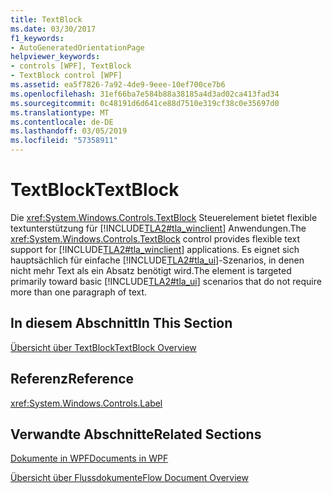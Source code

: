 ```yaml
---
title: TextBlock
ms.date: 03/30/2017
f1_keywords:
- AutoGeneratedOrientationPage
helpviewer_keywords:
- controls [WPF], TextBlock
- TextBlock control [WPF]
ms.assetid: ea5f7826-7a92-4de9-9eee-10ef700ce7b6
ms.openlocfilehash: 31ef66ba7e584b88a38185a4d3ad02ca413fad34
ms.sourcegitcommit: 0c48191d6d641ce88d7510e319cf38c0e35697d0
ms.translationtype: MT
ms.contentlocale: de-DE
ms.lasthandoff: 03/05/2019
ms.locfileid: "57358911"
---
```

# <a name="textblock"></a><span data-ttu-id="25407-102">TextBlock</span><span class="sxs-lookup"><span data-stu-id="25407-102">TextBlock</span></span>
<span data-ttu-id="25407-103">Die <xref:System.Windows.Controls.TextBlock> Steuerelement bietet flexible textunterstützung für [!INCLUDE[TLA2#tla_winclient](../../../../includes/tla2sharptla-winclient-md.md)] Anwendungen.</span><span class="sxs-lookup"><span data-stu-id="25407-103">The <xref:System.Windows.Controls.TextBlock> control provides flexible text support for [!INCLUDE[TLA2#tla_winclient](../../../../includes/tla2sharptla-winclient-md.md)] applications.</span></span> <span data-ttu-id="25407-104">Es eignet sich hauptsächlich für einfache [!INCLUDE[TLA2#tla_ui](../../../../includes/tla2sharptla-ui-md.md)]-Szenarios, in denen nicht mehr Text als ein Absatz benötigt wird.</span><span class="sxs-lookup"><span data-stu-id="25407-104">The element is targeted primarily toward basic [!INCLUDE[TLA2#tla_ui](../../../../includes/tla2sharptla-ui-md.md)] scenarios that do not require more than one paragraph of text.</span></span>  
  
## <a name="in-this-section"></a><span data-ttu-id="25407-105">In diesem Abschnitt</span><span class="sxs-lookup"><span data-stu-id="25407-105">In This Section</span></span>  
 [<span data-ttu-id="25407-106">Übersicht über TextBlock</span><span class="sxs-lookup"><span data-stu-id="25407-106">TextBlock Overview</span></span>](textblock-overview.md)  
  
## <a name="reference"></a><span data-ttu-id="25407-107">Referenz</span><span class="sxs-lookup"><span data-stu-id="25407-107">Reference</span></span>  
 <xref:System.Windows.Controls.Label>  
  
## <a name="related-sections"></a><span data-ttu-id="25407-108">Verwandte Abschnitte</span><span class="sxs-lookup"><span data-stu-id="25407-108">Related Sections</span></span>  
 [<span data-ttu-id="25407-109">Dokumente in WPF</span><span class="sxs-lookup"><span data-stu-id="25407-109">Documents in WPF</span></span>](../advanced/documents-in-wpf.md)  
  
 [<span data-ttu-id="25407-110">Übersicht über Flussdokumente</span><span class="sxs-lookup"><span data-stu-id="25407-110">Flow Document Overview</span></span>](../advanced/flow-document-overview.md)
